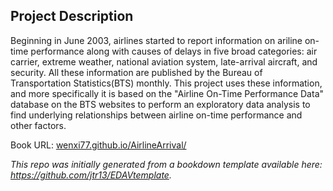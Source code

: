 ## Project Description

Beginning in June 2003, airlines started to report information on ariline on-time performance along with causes of delays in five broad categories: air carrier, extreme weather, national aviation system, late-arrival aircraft, and security. All these information are published by the Bureau of Transportation Statistics(BTS) monthly. This project uses these information, and more specifically it is based on the "Airline On-Time Performance Data" database on the BTS websites to perform an exploratory data analysis to find underlying relationships between airline on-time performance and other factors. 

Book URL: [wenxi77.github.io/AirlineArrival/](https://wenxi77.github.io/AirlineArrival/)

*This repo was initially generated from a bookdown template available here: https://github.com/jtr13/EDAVtemplate.*	
